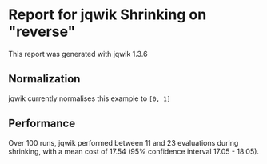 # Report for jqwik Shrinking on "reverse"

This report was generated with jqwik 1.3.6

## Normalization

jqwik currently normalises this example to ``[0, 1]``

## Performance

Over 100 runs, jqwik performed between 11 and 23 evaluations during shrinking,
with a mean cost of 17.54 (95% confidence interval 17.05 - 18.05).
